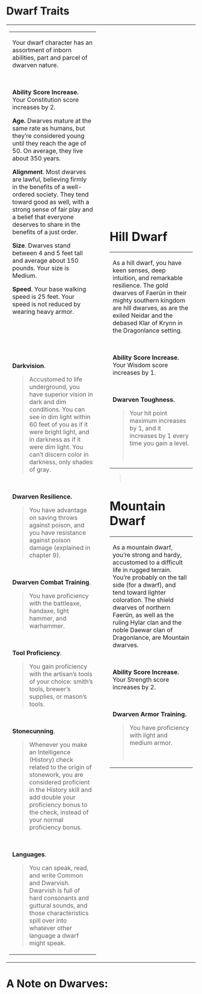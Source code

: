# **Dwarf Traits**

<table><tbody><tr class="odd"><td><table><tbody><tr class="odd"><td><p>Your dwarf character has an assortment of inborn abilities, part and parcel of dwarven nature.</p><p> </p><p><strong>Ability Score Increase.</strong> Your Constitution score increases by 2.</p><p><strong>Age.</strong> Dwarves mature at the same rate as humans, but they’re considered young until they reach the age of 50. On average, they live about 350 years.</p><p><strong>Alignment</strong>. Most dwarves are lawful, believing firmly in the benefits of a well-ordered society. They tend toward good as well, with a strong sense of fair play and a belief that everyone deserves to share in the benefits of a just order.</p><p><strong>Size</strong>. Dwarves stand between 4 and 5 feet tall and average about 150 pounds. Your size is Medium.</p><p><strong>Speed</strong>. Your base walking speed is 25 feet. Your speed is not reduced by wearing heavy armor.</p><p> </p><p></p><p> </p><p> </p><p><strong>Darkvision</strong>.</p><blockquote><p>Accustomed to life underground, you have superior vision in dark and dim conditions. You can see in dim light within 60 feet of you as if it were bright light, and in darkness as if it were dim light. You can’t discern color in darkness, only shades of gray.</p></blockquote><p> </p><p><strong>Dwarven Resilience.</strong></p><blockquote><p>You have advantage on saving throws against poison, and you have resistance against poison damage (explained in chapter 9).</p></blockquote><p> </p><p><strong>Dwarven Combat Training</strong>.</p><blockquote><p>You have proficiency with the battleaxe, handaxe, light hammer, and warhammer.</p></blockquote><p> </p><p><strong>Tool Proficiency</strong>.</p><blockquote><p>You gain proficiency with the artisan’s tools of your choice: smith’s tools, brewer’s supplies, or mason’s tools.</p></blockquote><p> </p><p><strong>Stonecunning</strong>.</p><blockquote><p>Whenever you make an Intelligence (History) check related to the origin of stonework, you are considered proficient in the History skill and add double your proficiency bonus to the check, instead of your normal proficiency bonus.</p></blockquote><p> </p><p><strong>Languages</strong>.</p><blockquote><p>You can speak, read, and write Common and Dwarvish. Dwarvish is full of hard consonants and guttural sounds, and those characteristics spill over into whatever other language a dwarf might speak.</p></blockquote></td></tr></tbody></table></td><td> </td><td><h1 id="hill-dwarf"><strong>Hill Dwarf</strong></h1><table><tbody><tr class="odd"><td><p>As a hill dwarf, you have keen senses, deep intuition, and remarkable resilience. The gold dwarves of Faerûn in their mighty southern kingdom are hill dwarves, as are the exiled Neidar and the debased Klar of Krynn in the Dragonlance setting.</p><p> </p><p><strong>Ability Score Increase.</strong> Your Wisdom score increases by 1.</p><p> </p><p><strong>Dwarven Toughness.</strong></p><blockquote><p>Your hit point maximum increases by 1, and it increases by 1 every time you gain a level.</p><p> </p></blockquote></td></tr></tbody></table><blockquote><p> </p></blockquote><h1 id="mountain-dwarf"><strong>Mountain Dwarf</strong></h1><table><tbody><tr class="odd"><td><p>As a mountain dwarf, you’re strong and hardy, accustomed to a difficult life in rugged terrain. You’re probably on the tall side (for a dwarf), and tend toward lighter coloration. The shield dwarves of northern Faerûn, as well as the ruling Hylar clan and the noble Daewar clan of Dragonlance, are Mountain dwarves.</p><p> </p><p><strong>Ability Score Increase.</strong> Your Strength score increases by 2.</p><p> </p><p><strong>Dwarven Armor Training.</strong></p><blockquote><p>You have proficiency with light and medium armor.</p><p> </p></blockquote></td></tr></tbody></table></td></tr></tbody></table>


# **A Note on Dwarves:**
